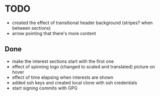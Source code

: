 # TODO

- created the effect of transitional header background (stripes? when between sections)
- arrow pointing that there's more content

## Done

- make the interest sections start with the first one
- effect of spinning logo (changed to scaled and translated) picture on hover
- effect of time elapsing when interests are shown
- added ssh keys and created local clone with ssh credentials
- start signing commits with GPG
